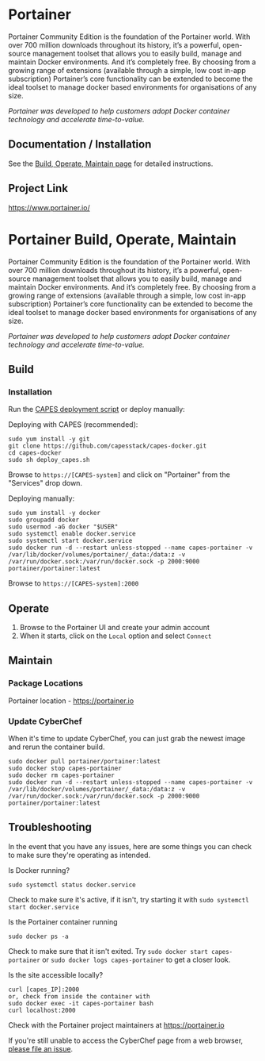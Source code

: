 # Portainer
Portainer Community Edition is the foundation of the Portainer world. With over 700 million downloads throughout its history, it’s a powerful, open-source management toolset that allows you to easily build, manage and maintain Docker environments. And it’s completely free. By choosing from a growing range of extensions (available through a simple, low cost in-app subscription) Portainer’s core functionality can be extended to become the ideal toolset to manage docker based environments for organisations of any size.

_Portainer was developed to help customers adopt Docker container technology and accelerate time-to-value._

## Documentation / Installation
See the [Build, Operate, Maintain page](build_operate_maintain.md) for detailed instructions.  

## Project Link
https://www.portainer.io/


# Portainer Build, Operate, Maintain
Portainer Community Edition is the foundation of the Portainer world. With over 700 million downloads throughout its history, it’s a powerful, open-source management toolset that allows you to easily build, manage and maintain Docker environments. And it’s completely free. By choosing from a growing range of extensions (available through a simple, low cost in-app subscription) Portainer’s core functionality can be extended to become the ideal toolset to manage docker based environments for organisations of any size.

_Portainer was developed to help customers adopt Docker container technology and accelerate time-to-value._

## Build

### Installation
Run the [CAPES deployment script](../deploy_capes.sh) or deploy manually:

Deploying with CAPES (recommended):
```
sudo yum install -y git
git clone https://github.com/capesstack/capes-docker.git
cd capes-docker
sudo sh deploy_capes.sh
```
Browse to `https://[CAPES-system]` and click on "Portainer" from the "Services" drop down.

Deploying manually:
```
sudo yum install -y docker
sudo groupadd docker
sudo usermod -aG docker "$USER"
sudo systemctl enable docker.service
sudo systemctl start docker.service
sudo docker run -d --restart unless-stopped --name capes-portainer -v /var/lib/docker/volumes/portainer/_data:/data:z -v /var/run/docker.sock:/var/run/docker.sock -p 2000:9000 portainer/portainer:latest
```
Browse to `https://[CAPES-system]:2000`

## Operate
1. Browse to the Portainer UI and create your admin account
1. When it starts, click on the `Local` option and select `Connect`

## Maintain

### Package Locations
Portainer location - https://portainer.io

### Update CyberChef
When it's time to update CyberChef, you can just grab the newest image and rerun the container build.
```
sudo docker pull portainer/portainer:latest
sudo docker stop capes-portainer
sudo docker rm capes-portainer
sudo docker run -d --restart unless-stopped --name capes-portainer -v /var/lib/docker/volumes/portainer/_data:/data:z -v /var/run/docker.sock:/var/run/docker.sock -p 2000:9000 portainer/portainer:latest
```

## Troubleshooting
In the event that you have any issues, here are some things you can check to make sure they're operating as intended.

Is Docker running?
```
sudo systemctl status docker.service
```
Check to make sure it's active, if it isn't, try starting it with `sudo systemctl start docker.service`

Is the Portainer container running
```
sudo docker ps -a
```
Check to make sure that it isn't exited. Try `sudo docker start capes-portainer` or `sudo docker logs capes-portainer` to get a closer look.

Is the site accessible locally?
```
curl [capes_IP]:2000
or, check from inside the container with
sudo docker exec -it capes-portainer bash
curl localhost:2000
```

Check with the Portainer project maintainers at https://portainer.io

If you're still unable to access the CyberChef page from a web browser, [please file an issue](https://github.com/capesstack/capes-docker/issues).
